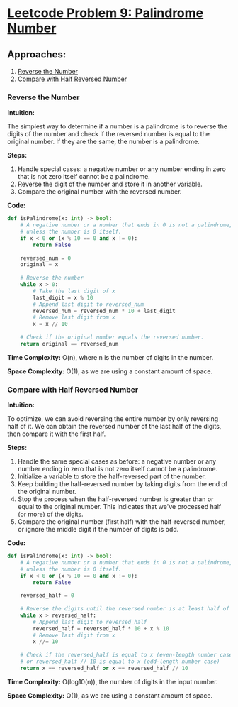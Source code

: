 # [Leetcode Problem 9: Palindrome Number](https://leetcode.com/problems/palindrome-number/)

## Approaches:
1. [Reverse the Number](#reverse-the-number)
2. [Compare with Half Reversed Number](#compare-with-half-reversed-number)

### Reverse the Number

**Intuition:**

The simplest way to determine if a number is a palindrome is to reverse the digits of the number and check if the reversed number is equal to the original number. If they are the same, the number is a palindrome.

**Steps:**

1. Handle special cases: a negative number or any number ending in zero that is not zero itself cannot be a palindrome.
2. Reverse the digit of the number and store it in another variable.
3. Compare the original number with the reversed number.

**Code:**

```python
def isPalindrome(x: int) -> bool:
    # A negative number or a number that ends in 0 is not a palindrome,
    # unless the number is 0 itself.
    if x < 0 or (x % 10 == 0 and x != 0):
        return False
    
    reversed_num = 0
    original = x
    
    # Reverse the number
    while x > 0:
        # Take the last digit of x
        last_digit = x % 10
        # Append last digit to reversed_num
        reversed_num = reversed_num * 10 + last_digit
        # Remove last digit from x
        x = x // 10
    
    # Check if the original number equals the reversed number.
    return original == reversed_num
```

**Time Complexity:** O(n), where n is the number of digits in the number.

**Space Complexity:** O(1), as we are using a constant amount of space.

### Compare with Half Reversed Number

**Intuition:**

To optimize, we can avoid reversing the entire number by only reversing half of it. We can obtain the reversed number of the last half of the digits, then compare it with the first half.

**Steps:**

1. Handle the same special cases as before: a negative number or any number ending in zero that is not zero itself cannot be a palindrome.
2. Initialize a variable to store the half-reversed part of the number.
3. Keep building the half-reversed number by taking digits from the end of the original number.
4. Stop the process when the half-reversed number is greater than or equal to the original number. This indicates that we've processed half (or more) of the digits.
5. Compare the original number (first half) with the half-reversed number, or ignore the middle digit if the number of digits is odd.

**Code:**

```python
def isPalindrome(x: int) -> bool:
    # A negative number or a number that ends in 0 is not a palindrome,
    # unless the number is 0 itself.
    if x < 0 or (x % 10 == 0 and x != 0):
        return False
    
    reversed_half = 0
    
    # Reverse the digits until the reversed number is at least half of the original
    while x > reversed_half:
        # Append last digit to reversed_half
        reversed_half = reversed_half * 10 + x % 10
        # Remove last digit from x
        x //= 10
    
    # Check if the reversed_half is equal to x (even-length number case)
    # or reversed_half // 10 is equal to x (odd-length number case)
    return x == reversed_half or x == reversed_half // 10
```

**Time Complexity:** O(log10(n)), the number of digits in the input number.

**Space Complexity:** O(1), as we are using a constant amount of space.

